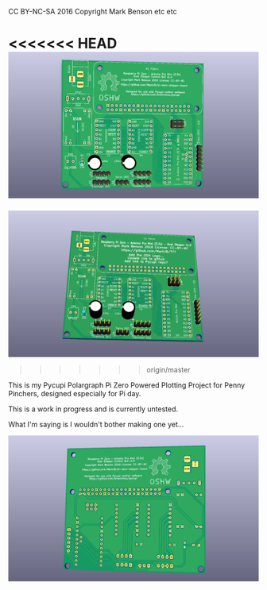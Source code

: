 CC BY-NC-SA 2016 Copyright Mark Benson etc etc

<<<<<<< HEAD
![PCB](https://github.com/MarkJB/pi-zero-stepper-board/blob/master/pi-zero-stepper-board_front.png)
=======
![PCB](https://github.com/MarkJB/pi-zero-stepper-board/blob/master/pi-zero-stepper-board.png)
>>>>>>> origin/master

This is my Pycupi Polargraph Pi Zero Powered Plotting Project for Penny Pinchers, designed especially for Pi day. 

This is a work in progress and is currently untested.

What I'm saying is I wouldn't bother making one yet...

![PCB](https://github.com/MarkJB/pi-zero-stepper-board/blob/master/pi-zero-stepper-board_back.png)




